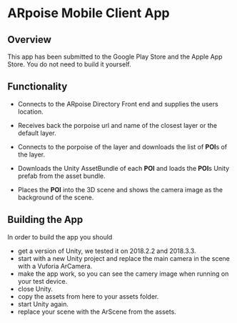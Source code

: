 # ARpoise Mobile Client App

## Overview
This app has been submitted to the Google Play Store and the Apple App Store. 
You do not need to build it yourself.

## Functionality
- Connects to the ARpoise Directory Front end and supplies the users location.

- Receives back the porpoise url and name of the closest layer or the default layer.

- Connects to the porpoise of the layer and downloads the list of **POI**s of the layer.

- Downloads the Unity AssetBundle of each **POI** and loads the **POI**s Unity prefab from the asset bundle.

- Places the **POI** into the 3D scene and shows the camera image as the background of the scene.

## Building the App
In order to build the app you should 

- get a version of Unity, we tested it on 2018.2.2 and 2018.3.3.
- start with a new Unity project and replace the main camera in the scene with a Vuforia ArCamera.
- make the app work, so you can see the camery image when running on your test device.
- close Unity.
- copy the assets from here to your assets folder.
- start Unity again.
- replace your scene with the ArScene from the assets.
